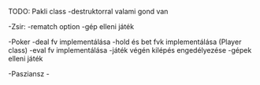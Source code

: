 TODO:
Pakli class
    -destruktorral valami gond van

-Zsir:
    -rematch option
    -gép elleni játék

-Poker
    -deal fv implementálása
    -hold és bet fvk implementálása (Player class)
    -eval fv implementálása
    -játék végén kilépés engedélyezése
    -gépek elleni játék

-Pasziansz
    -
